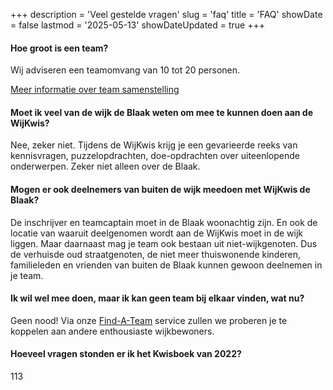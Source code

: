 +++
description = 'Veel gestelde vragen'
slug = 'faq'
title = 'FAQ'
showDate = false
lastmod = '2025-05-13'
showDateUpdated = true
+++

#### Hoe groot is een team?
Wij adviseren een teamomvang van 10 tot 20 personen.

[Meer informatie over team samenstelling](/nieuws/2022/hoe-stel-je-een-team-samen)

#### Moet ik veel van de wijk de Blaak weten om mee te kunnen doen aan de WijKwis?
Nee, zeker niet. 
Tijdens de WijKwis krijg je een gevarieerde reeks van kennisvragen, puzzelopdrachten, doe-opdrachten over uiteenlopende onderwerpen. 
Zeker niet alleen over de Blaak.

#### Mogen er ook deelnemers van buiten de wijk meedoen met WijKwis de Blaak?
De inschrijver en teamcaptain moet in de Blaak woonachtig zijn. 
En ook de locatie van waaruit deelgenomen wordt aan de WijKwis moet in de wijk liggen. 
Maar daarnaast mag je team ook bestaan uit niet-wijkgenoten. 
Dus de verhuisde oud straatgenoten, de niet meer thuiswonende kinderen, familieleden en vrienden van buiten de Blaak kunnen gewoon deelnemen in je team.

#### Ik wil wel mee doen, maar ik kan geen team bij elkaar vinden, wat nu?
Geen nood! Via onze [Find-A-Team](/find-a-team) service zullen we proberen je te koppelen aan andere enthousiaste wijkbewoners.

#### Hoeveel vragen stonden er ik het Kwisboek van 2022?
113
